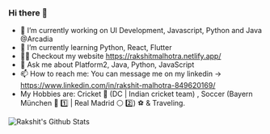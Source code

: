 ### Hi there 👋
<!--
**rakshitmanishmalhotra/rakshitmanishmalhotra** is a ✨ _special_ ✨ repository because its `README.md` (this file) appears on your GitHub profile.
-->

- 🔭 I’m currently working on UI Development, Javascript, Python and Java @Arcadia 
- 🌱 I’m currently learning Python, React, Flutter
- :man_technologist: Checkout my website https://rakshitmalhotra.netlify.app/
- 💬 Ask me about Platform2, Java, Python, JavaScript
- 📫 How to reach me: You can message me on my linkedin -> https://www.linkedin.com/in/rakshit-malhotra-849620169/
- My Hobbies are: Cricket 🏏  (DC | Indian cricket team) , Soccer (Bayern München 🔴 1️⃣ | Real Madrid ⚪️ 2️⃣) ⚽️ & Traveling.

![Rakshit's Github Stats](https://github-readme-stats.vercel.app/api?username=rakshitmanishmalhotra&count_private=true&show_icons=true&theme=tokyonight)



